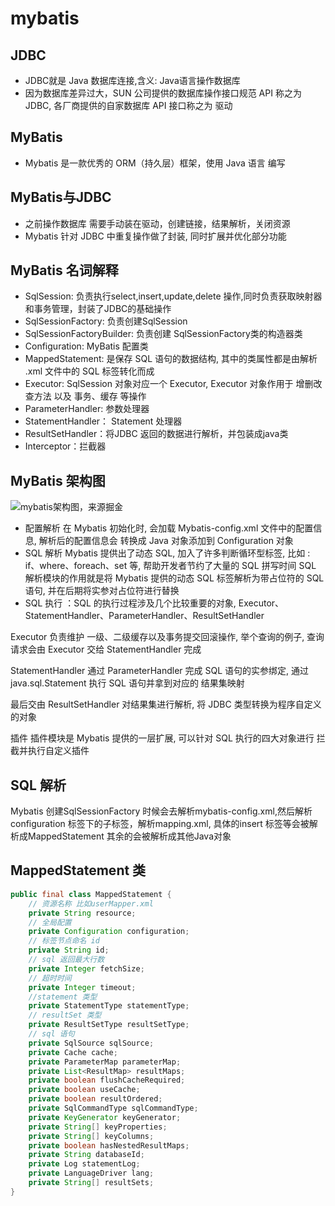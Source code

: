 # mybatis
## JDBC 
* JDBC就是 Java 数据库连接,含义: Java语言操作数据库
* 因为数据库差异过大，SUN 公司提供的数据库操作接口规范 API 称之为 JDBC, 各厂商提供的自家数据库 API 接口称之为 驱动
## MyBatis
* Mybatis 是一款优秀的 ORM（持久层）框架，使用 Java 语言 编写
## MyBatis与JDBC
* 之前操作数据库 需要手动装在驱动，创建链接，结果解析，关闭资源
* Mybatis 针对 JDBC 中重复操作做了封装, 同时扩展并优化部分功能
## MyBatis 名词解释
* SqlSession: 负责执行select,insert,update,delete 操作,同时负责获取映射器和事务管理，封装了JDBC的基础操作
* SqlSessionFactory: 负责创建SqlSession
* SqlSessionFactoryBuilder: 负责创建 SqlSessionFactory类的构造器类
* Configuration: MyBatis 配置类
* MappedStatement:  是保存 SQL 语句的数据结构, 其中的类属性都是由解析 .xml 文件中的 SQL 标签转化而成
* Executor: SqlSession 对象对应一个 Executor, Executor 对象作用于 增删改查方法 以及 事务、缓存 等操作
* ParameterHandler: 参数处理器
* StatementHandler： Statement 处理器
* ResultSetHandler：将JDBC 返回的数据进行解析，并包装成java类
* Interceptor：拦截器
## MyBatis 架构图
![mybatis架构图，来源掘金](https://p3-juejin.byteimg.com/tos-cn-i-k3u1fbpfcp/d48fb3b5d8f9476a999312f6e7e22f67~tplv-k3u1fbpfcp-zoom-1.image) <br/>
* 配置解析 在 Mybatis 初始化时, 会加载 Mybatis-config.xml 文件中的配置信息, 解析后的配置信息会 转换成 Java 对象添加到 Configuration 对象
* SQL 解析 Mybatis 提供出了动态 SQL, 加入了许多判断循环型标签, 比如 : if、where、foreach、set 等, 帮助开发者节约了大量的 SQL 拼写时间
  SQL 解析模块的作用就是将 Mybatis 提供的动态 SQL 标签解析为带占位符的 SQL 语句, 并在后期将实参对占位符进行替换
* SQL 执行 ：SQL 的执行过程涉及几个比较重要的对象, Executor、StatementHandler、ParameterHandler、ResultSetHandler

Executor 负责维护 一级、二级缓存以及事务提交回滚操作, 举个查询的例子, 查询请求会由 Executor 交给 StatementHandler 完成

StatementHandler 通过 ParameterHandler 完成 SQL 语句的实参绑定, 通过 java.sql.Statement 执行 SQL 语句并拿到对应的 结果集映射

最后交由 ResultSetHandler 对结果集进行解析, 将 JDBC 类型转换为程序自定义的对象

插件
插件模块是 Mybatis 提供的一层扩展, 可以针对 SQL 执行的四大对象进行 拦截并执行自定义插件 
## SQL 解析
Mybatis 创建SqlSessionFactory 时候会去解析mybatis-config.xml,然后解析configuration 标签下的子标签，解析mapping.xml,
具体的insert 标签等会被解析成MappedStatement 其余的会被解析成其他Java对象
## MappedStatement 类
```java
public final class MappedStatement {
    // 资源名称 比如userMapper.xml
    private String resource;
    // 全局配置
    private Configuration configuration;
    // 标签节点命名 id
    private String id;
    // sql 返回最大行数
    private Integer fetchSize;
    // 超时时间
    private Integer timeout;
    //statement 类型
    private StatementType statementType;
    // resultSet 类型
    private ResultSetType resultSetType;
    // sql 语句
    private SqlSource sqlSource;
    private Cache cache;
    private ParameterMap parameterMap;
    private List<ResultMap> resultMaps;
    private boolean flushCacheRequired;
    private boolean useCache;
    private boolean resultOrdered;
    private SqlCommandType sqlCommandType;
    private KeyGenerator keyGenerator;
    private String[] keyProperties;
    private String[] keyColumns;
    private boolean hasNestedResultMaps;
    private String databaseId;
    private Log statementLog;
    private LanguageDriver lang;
    private String[] resultSets;
}   
```





